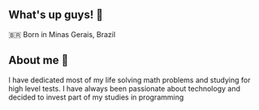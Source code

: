 ## What's up guys! 🖖
🇧🇷 Born in Minas Gerais, Brazil

## About me 🚀
I have dedicated most of my life solving math problems and studying for high level tests. I have always been passionate about technology and decided to invest part of my studies in programming
